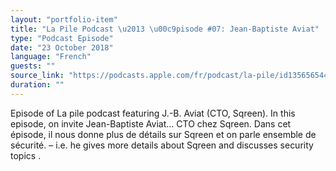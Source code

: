 ```yaml
---
layout: "portfolio-item"
title: "La Pile Podcast \u2013 \u00c9pisode #07: Jean-Baptiste Aviat"
type: "Podcast Episode"
date: "23 October 2018"
language: "French"
guests: ""
source_link: "https://podcasts.apple.com/fr/podcast/la-pile/id1356565442"
duration: ""
---
```


Episode of La pile podcast featuring J.-B. Aviat (CTO, Sqreen). In this episode, on invite Jean-Baptiste Aviat… CTO chez Sqreen. Dans cet épisode, il nous donne plus de détails sur Sqreen et on parle ensemble de sécurité. – i.e. he gives more details about Sqreen and discusses security topics .
